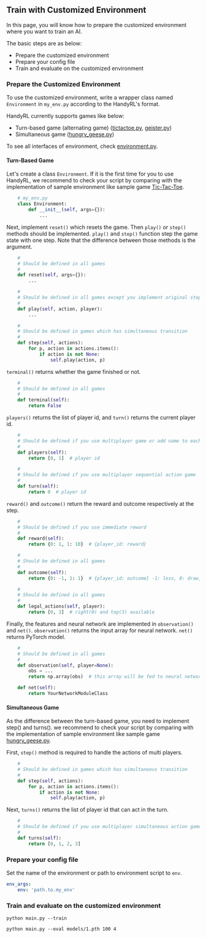 ## Train with Customized Environment

In this page, you will know how to prepare the customized environment where you want to train an AI.

The basic steps are as below:
* Prepare the customized environment
* Prepare your config file
* Train and evaluate on the customized environment

### Prepare the Customized Environment

To use the customized environment, write a wrapper class named `Environment` in `my_env.py` according to the HandyRL's format.

HandyRL currently supports games like below:
* Turn-based game (alternating game) ([tictactoe.py](/handyrl/envs/tictactoe.py), [geister.py](/handyrl/envs/geister.py))
* Simultaneous game ([hungry_geese.py](/handyrl/envs/kaggle/hungry_geese.py))

To see all interfaces of environment, check [environment.py](/handyrl/environment.py).

#### Turn-Based Game

Let's create a class `Environment`. If it is the first time for you to use HandyRL, we recommend to check your script by comparing with the implementation of sample environment like sample game [Tic-Tac-Toe](/handyrl/envs/tictactoe.py).

```python
    # my_env.py
    class Environment:
        def __init__(self, args={}):
            ...
```

Next, implement `reset()` which resets the game. Then `play()` or `step()` methods should be implemented. `play()` and `step()` function step the game state with one step. Note that the difference between those methods is the argument.

```python
    #
    # Should be defined in all games
    #
    def reset(self, args={}):
        ...

    #
    # Should be defined in all games except you implement original step() function
    #
    def play(self, action, player):
        ...

    #
    # Should be defined in games which has simultaneous transition
    #
    def step(self, actions):
        for p, action in actions.items():
            if action is not None:
                self.play(action, p)
```

`terminal()` returns whether the game finished or not.
```py
    #
    # Should be defined in all games
    #
    def terminal(self):
        return False
```

`players()` returns the list of player id, and `turn()` returns the current player id.
```py
    #
    # Should be defined if you use multiplayer game or add name to each player
    #
    def players(self):
        return [0, 1]  # player id

    #
    # Should be defined if you use multiplayer sequential action game
    #
    def turn(self):
        return 0  # player id
```

`reward()` and `outcome()` return the reward and outcome respectively at the step.
```py
    #
    # Should be defined if you use immediate reward
    #
    def reward(self):
        return {0: 1, 1: 10}  # {player_id: reward}

    #
    # Should be defined in all games
    #
    def outcome(self):
        return {0: -1, 1: 1}  # {player_id: outcome} -1: loss, 0: draw, 1: win

    #
    # Should be defined in all games
    #
    def legal_actions(self, player):
        return [0, 3]  # right(0) and top(3) available
```

Finally, the features and neural network are implemented in `observation()` and `net()`. `observation()` returns the input array for neural network. `net()` returns PyTorch model.
```py
    #
    # Should be defined in all games
    #
    def observation(self, player=None):
        obs = ...
        return np.array(obs)  # this array will be fed to neural network

    def net(self):
        return YourNetworkModuleClass
```

#### Simultaneous Game

As the difference between the turn-based game, you need to implement step() and turns(). we recommend to check your script by comparing with the implementation of sample environment like sample game [hungry_geese.py](/handyrl/envs/kaggle/hungry_geese.py).

First, `step()` method is required to handle the actions of multi players.
```py
    #
    # Should be defined in games which has simultaneous transition
    #
    def step(self, actions):
        for p, action in actions.items():
            if action is not None:
                self.play(action, p)
```

Next, `turns()` returns the list of player id that can act in the turn.
```py
    #
    # Should be defined if you use multiplayer simultaneous action game
    #
    def turns(self):
        return [0, 1, 2, 3]
```


### Prepare your config file

Set the name of the environment or path to environment script to `env`.

```yaml
env_args:
    env: 'path.to.my_env'
```

### Train and evaluate on the customized environment

```
python main.py --train
```

```
python main.py --eval models/1.pth 100 4
```
